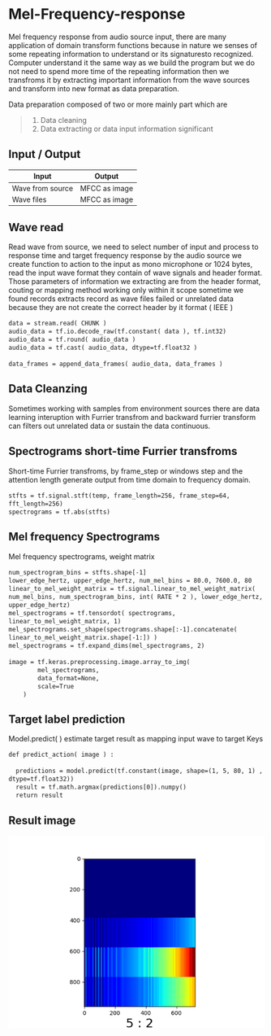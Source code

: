 # Mel-Frequency-response
Mel frequency response from audio source input, there are many application of domain transform functions because in nature we senses of some repeating information to understand or its signaturesto recognized. Computer understand it the same way as we build the program but we do not need to spend more time of the repeating information then we transfroms it by extracting important information from the wave sources and transform into new format as data preparation.

Data preparation composed of two or more mainly part which are
> 1. Data cleaning 
> 2. Data extracting or data input information significant

## Input / Output ###

| Input  | Output |
| ------------- | ------------- |
| Wave from source  | MFCC as image  |
| Wave files  | MFCC as image  |

## Wave read ###
Read wave from source, we need to select number of input and process to response time and target frequency response by the audio source we create function to action to the input as mono microphone or 1024 bytes, read the input wave format they contain of wave signals and header format. Those parameters of information we extracting are from the header format, couting or mapping method working only within it scope sometime we found records extracts record as wave files failed or unrelated data because they are not create the correct header by it format ( IEEE )
```
data = stream.read( CHUNK )
audio_data = tf.io.decode_raw(tf.constant( data ), tf.int32)
audio_data = tf.round( audio_data )
audio_data = tf.cast( audio_data, dtype=tf.float32 )
	
data_frames = append_data_frames( audio_data, data_frames )
```

## Data Cleanzing ###
Sometimes working with samples from environment sources there are data learning interuption with Furrier transfrom and backward furrier transform can filters out unrelated data or sustain the data continuous.

## Spectrograms short-time Furrier transfroms ###
Short-time Furrier transfroms, by frame_step or windows step and the attention length generate output from time domain to frequency domain. 
```
stfts = tf.signal.stft(temp, frame_length=256, frame_step=64, fft_length=256)
spectrograms = tf.abs(stfts)
```

## Mel frequency Spectrograms ###
Mel frequency spectrograms, weight matrix
```
num_spectrogram_bins = stfts.shape[-1]
lower_edge_hertz, upper_edge_hertz, num_mel_bins = 80.0, 7600.0, 80
linear_to_mel_weight_matrix = tf.signal.linear_to_mel_weight_matrix( num_mel_bins, num_spectrogram_bins, int( RATE * 2 ), lower_edge_hertz, upper_edge_hertz)
mel_spectrograms = tf.tensordot( spectrograms, linear_to_mel_weight_matrix, 1)
mel_spectrograms.set_shape(spectrograms.shape[:-1].concatenate( linear_to_mel_weight_matrix.shape[-1:]) )
mel_spectrograms = tf.expand_dims(mel_spectrograms, 2)
	
image = tf.keras.preprocessing.image.array_to_img(
		mel_spectrograms,
		data_format=None,
		scale=True
	)
```

## Target label prediction ###
Model.predict( ) estimate target result as mapping input wave to target Keys
```
def predict_action( image ) :
  
  predictions = model.predict(tf.constant(image, shape=(1, 5, 80, 1) , dtype=tf.float32))
  result = tf.math.argmax(predictions[0]).numpy()
  return result
```

## Result image ##
![Alt text](https://github.com/jkaewprateep/Mel-Frequency-response/blob/main/Figure_2.png?raw=true "Title")
